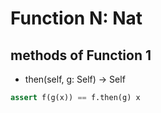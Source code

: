 # Function N: Nat

## methods of Function 1

* then(self, g: Self) -> Self

```python
assert f(g(x)) == f.then(g) x
```
